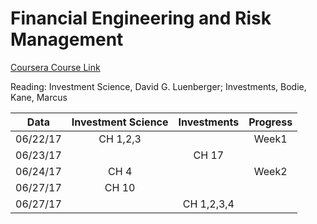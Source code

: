 Financial Engineering and Risk Management
===

[Coursera Course Link](https://www.coursera.org/learn/financial-engineering-1)

Reading: Investment Science, David G. Luenberger; Investments, Bodie, Kane, Marcus

|Data       | Investment Science | Investments | Progress   |
|-----------|:------------------:|:-----------:|:----------:|
|06/22/17   |CH 1,2,3  | | Week1 |
|06/23/17   | |CH 17| |
|06/24/17   |CH 4  | | Week2 |
|06/27/17   |CH 10  | | |
|06/27/17   | |CH 1,2,3,4 | |
